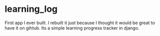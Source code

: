 # learning_log
First app I ever built. I rebuilt it just because I thought it would be great to have it on gihtub. Its a simple learning progress tracker in django.
